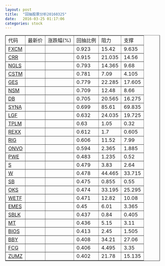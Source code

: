 ```yaml
---
layout: post
title:  "回抽股票分析20160325"
date:   2016-03-25 01:17:06
categories: stock
---
```

<script type="text/javascript">
var stockList = []
stockList.push('gb_fxcm');
stockList.push('gb_crr');
stockList.push('gb_ngls');
stockList.push('gb_cstm');
stockList.push('gb_ges');
stockList.push('gb_nsm');
stockList.push('gb_db');
stockList.push('gb_syna');
stockList.push('gb_lgf');
stockList.push('gb_tplm');
stockList.push('gb_rexx');
stockList.push('gb_rig');
stockList.push('gb_onvo');
stockList.push('gb_pwe');
stockList.push('gb_s');
stockList.push('gb_w');
stockList.push('gb_sb');
stockList.push('gb_oks');
stockList.push('gb_wetf');
stockList.push('gb_emes');
stockList.push('gb_sblk');
stockList.push('gb_mt');
stockList.push('gb_bios');
stockList.push('gb_bby');
stockList.push('gb_fcg');
stockList.push('gb_zumz');
</script>
<table border="1">
 <tr>
 <td>代码</td>
 <td>最新价</td>
 <td>涨跌幅(%)</td>
 <td>回抽比例</td>
 <td>阻力</td>
 <td>支撑</td>
</tr>
  <tr id="fxcm">
  <td><a href="http://stock.finance.sina.com.cn/usstock/quotes/FXCM.html" target="_blank">FXCM</a></td><td></td><td></td><td>0.923</td><td>15.42</td><td>9.635</td></tr>
  <tr id="crr">
  <td><a href="http://stock.finance.sina.com.cn/usstock/quotes/CRR.html" target="_blank">CRR</a></td><td></td><td></td><td>0.915</td><td>21.035</td><td>14.56</td></tr>
  <tr id="ngls">
  <td><a href="http://stock.finance.sina.com.cn/usstock/quotes/NGLS.html" target="_blank">NGLS</a></td><td></td><td></td><td>0.793</td><td>14.365</td><td>9.68</td></tr>
  <tr id="cstm">
  <td><a href="http://stock.finance.sina.com.cn/usstock/quotes/CSTM.html" target="_blank">CSTM</a></td><td></td><td></td><td>0.781</td><td>7.09</td><td>4.105</td></tr>
  <tr id="ges">
  <td><a href="http://stock.finance.sina.com.cn/usstock/quotes/GES.html" target="_blank">GES</a></td><td></td><td></td><td>0.779</td><td>22.285</td><td>17.605</td></tr>
  <tr id="nsm">
  <td><a href="http://stock.finance.sina.com.cn/usstock/quotes/NSM.html" target="_blank">NSM</a></td><td></td><td></td><td>0.709</td><td>12.48</td><td>8.66</td></tr>
  <tr id="db">
  <td><a href="http://stock.finance.sina.com.cn/usstock/quotes/DB.html" target="_blank">DB</a></td><td></td><td></td><td>0.705</td><td>20.565</td><td>16.275</td></tr>
  <tr id="syna">
  <td><a href="http://stock.finance.sina.com.cn/usstock/quotes/SYNA.html" target="_blank">SYNA</a></td><td></td><td></td><td>0.699</td><td>85.61</td><td>69.835</td></tr>
  <tr id="lgf">
  <td><a href="http://stock.finance.sina.com.cn/usstock/quotes/LGF.html" target="_blank">LGF</a></td><td></td><td></td><td>0.632</td><td>24.035</td><td>19.725</td></tr>
  <tr id="tplm">
  <td><a href="http://stock.finance.sina.com.cn/usstock/quotes/TPLM.html" target="_blank">TPLM</a></td><td></td><td></td><td>0.63</td><td>1.05</td><td>0.32</td></tr>
  <tr id="rexx">
  <td><a href="http://stock.finance.sina.com.cn/usstock/quotes/REXX.html" target="_blank">REXX</a></td><td></td><td></td><td>0.612</td><td>1.7</td><td>0.605</td></tr>
  <tr id="rig">
  <td><a href="http://stock.finance.sina.com.cn/usstock/quotes/RIG.html" target="_blank">RIG</a></td><td></td><td></td><td>0.606</td><td>11.52</td><td>7.99</td></tr>
  <tr id="onvo">
  <td><a href="http://stock.finance.sina.com.cn/usstock/quotes/ONVO.html" target="_blank">ONVO</a></td><td></td><td></td><td>0.594</td><td>2.365</td><td>1.885</td></tr>
  <tr id="pwe">
  <td><a href="http://stock.finance.sina.com.cn/usstock/quotes/PWE.html" target="_blank">PWE</a></td><td></td><td></td><td>0.483</td><td>1.235</td><td>0.52</td></tr>
  <tr id="s">
  <td><a href="http://stock.finance.sina.com.cn/usstock/quotes/S.html" target="_blank">S</a></td><td></td><td></td><td>0.479</td><td>3.83</td><td>2.64</td></tr>
  <tr id="w">
  <td><a href="http://stock.finance.sina.com.cn/usstock/quotes/W.html" target="_blank">W</a></td><td></td><td></td><td>0.478</td><td>44.465</td><td>33.715</td></tr>
  <tr id="sb">
  <td><a href="http://stock.finance.sina.com.cn/usstock/quotes/SB.html" target="_blank">SB</a></td><td></td><td></td><td>0.475</td><td>0.855</td><td>0.55</td></tr>
  <tr id="oks">
  <td><a href="http://stock.finance.sina.com.cn/usstock/quotes/OKS.html" target="_blank">OKS</a></td><td></td><td></td><td>0.474</td><td>33.195</td><td>25.295</td></tr>
  <tr id="wetf">
  <td><a href="http://stock.finance.sina.com.cn/usstock/quotes/WETF.html" target="_blank">WETF</a></td><td></td><td></td><td>0.471</td><td>12.82</td><td>10.08</td></tr>
  <tr id="emes">
  <td><a href="http://stock.finance.sina.com.cn/usstock/quotes/EMES.html" target="_blank">EMES</a></td><td></td><td></td><td>0.45</td><td>6.01</td><td>3.365</td></tr>
  <tr id="sblk">
  <td><a href="http://stock.finance.sina.com.cn/usstock/quotes/SBLK.html" target="_blank">SBLK</a></td><td></td><td></td><td>0.437</td><td>0.84</td><td>0.405</td></tr>
  <tr id="mt">
  <td><a href="http://stock.finance.sina.com.cn/usstock/quotes/MT.html" target="_blank">MT</a></td><td></td><td></td><td>0.436</td><td>5.15</td><td>3.11</td></tr>
  <tr id="bios">
  <td><a href="http://stock.finance.sina.com.cn/usstock/quotes/BIOS.html" target="_blank">BIOS</a></td><td></td><td></td><td>0.413</td><td>2.45</td><td>1.505</td></tr>
  <tr id="bby">
  <td><a href="http://stock.finance.sina.com.cn/usstock/quotes/BBY.html" target="_blank">BBY</a></td><td></td><td></td><td>0.408</td><td>34.21</td><td>27.06</td></tr>
  <tr id="fcg">
  <td><a href="http://stock.finance.sina.com.cn/usstock/quotes/FCG.html" target="_blank">FCG</a></td><td></td><td></td><td>0.406</td><td>4.495</td><td>3.35</td></tr>
  <tr id="zumz">
  <td><a href="http://stock.finance.sina.com.cn/usstock/quotes/ZUMZ.html" target="_blank">ZUMZ</a></td><td></td><td></td><td>0.402</td><td>21.78</td><td>15.135</td></tr>
</table>

